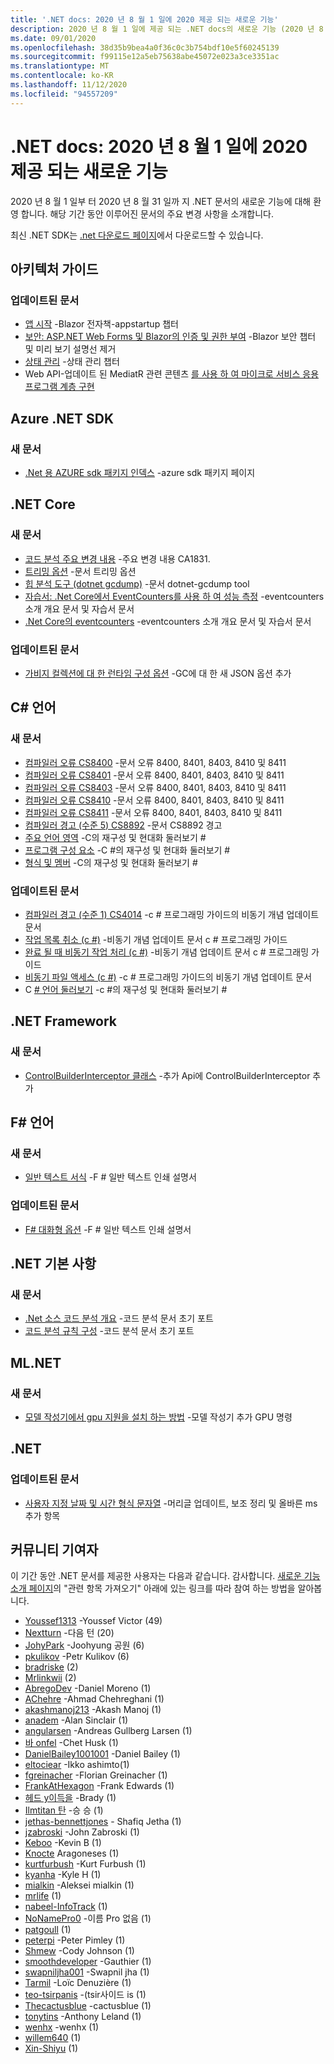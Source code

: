 ```yaml
---
title: '.NET docs: 2020 년 8 월 1 일에 2020 제공 되는 새로운 기능'
description: 2020 년 8 월 1 일에 제공 되는 .NET docs의 새로운 기능 (2020 년 8 월 31 일)
ms.date: 09/01/2020
ms.openlocfilehash: 38d35b9bea4a0f36c0c3b754bdf10e5f60245139
ms.sourcegitcommit: f99115e12a5eb75638abe45072e023a3ce3351ac
ms.translationtype: MT
ms.contentlocale: ko-KR
ms.lasthandoff: 11/12/2020
ms.locfileid: "94557209"
---
```

# <a name="net-docs-whats-new-for-august-1-2020---august-31-2020"></a>.NET docs: 2020 년 8 월 1 일에 2020 제공 되는 새로운 기능

2020 년 8 월 1 일부 터 2020 년 8 월 31 일까 지 .NET 문서의 새로운 기능에 대해 환영 합니다. 해당 기간 동안 이루어진 문서의 주요 변경 사항을 소개합니다.

최신 .NET SDK는 [.net 다운로드 페이지](https://dotnet.microsoft.com/download)에서 다운로드할 수 있습니다.

## <a name="architecture-guides"></a>아키텍처 가이드

### <a name="updated-articles"></a>업데이트된 문서

- [앱 시작](../architecture/blazor-for-web-forms-developers/app-startup.md) -Blazor 전자책-appstartup 챕터
- [보안: ASP.NET Web Forms 및 Blazor의 인증 및 권한 부여](../architecture/blazor-for-web-forms-developers/security-authentication-authorization.md) -Blazor 보안 챕터 및 미리 보기 설명선 제거
- [상태 관리](../architecture/blazor-for-web-forms-developers/state-management.md) -상태 관리 챕터
- Web API-업데이트 된 MediatR 관련 콘텐츠 [를 사용 하 여 마이크로 서비스 응용 프로그램 계층 구현](../architecture/microservices/microservice-ddd-cqrs-patterns/microservice-application-layer-implementation-web-api.md)

## <a name="azure-net-sdk"></a>Azure .NET SDK

### <a name="new-articles"></a>새 문서

- [.Net 용 AZURE sdk 패키지 인덱스](../azure/packages.md) -azure sdk 패키지 페이지

## <a name="net-core"></a>.NET Core

### <a name="new-articles"></a>새 문서

- [코드 분석 주요 변경 내용](../core/compatibility/code-analysis.md) -주요 변경 내용 CA1831.
- [트리밍 옵션](../core/deploying/trimming-options.md) -문서 트리밍 옵션
- [힙 분석 도구 (dotnet gcdump)](../core/diagnostics/dotnet-gcdump.md) -문서 dotnet-gcdump tool
- [자습서: .Net Core에서 EventCounters를 사용 하 여 성능 측정](../core/diagnostics/event-counter-perf.md) -eventcounters 소개 개요 문서 및 자습서 문서
- [.Net Core의 eventcounters](../core/diagnostics/event-counters.md) -eventcounters 소개 개요 문서 및 자습서 문서

### <a name="updated-articles"></a>업데이트된 문서

- [가비지 컬렉션에 대 한 런타임 구성 옵션](../core/run-time-config/garbage-collector.md) -GC에 대 한 새 JSON 옵션 추가

## <a name="c-language"></a>C# 언어

### <a name="new-articles"></a>새 문서

- [컴파일러 오류 CS8400](../csharp/language-reference/compiler-messages/cs8400.md) -문서 오류 8400, 8401, 8403, 8410 및 8411
- [컴파일러 오류 CS8401](../csharp/language-reference/compiler-messages/cs8401.md) -문서 오류 8400, 8401, 8403, 8410 및 8411
- [컴파일러 오류 CS8403](../csharp/language-reference/compiler-messages/cs8403.md) -문서 오류 8400, 8401, 8403, 8410 및 8411
- [컴파일러 오류 CS8410](../csharp/language-reference/compiler-messages/cs8410.md) -문서 오류 8400, 8401, 8403, 8410 및 8411
- [컴파일러 오류 CS8411](../csharp/language-reference/compiler-messages/cs8411.md) -문서 오류 8400, 8401, 8403, 8410 및 8411
- [컴파일러 경고 (수준 5) CS8892](../csharp/language-reference/compiler-messages/cs8892.md) -문서 CS8892 경고
- [주요 언어 영역](../csharp/tour-of-csharp/features.md) -C의 재구성 및 현대화 둘러보기 #
- [프로그램 구성 요소](../csharp/tour-of-csharp/program-building-blocks.md) -C #의 재구성 및 현대화 둘러보기 #
- [형식 및 멤버](../csharp/tour-of-csharp/types.md) -C의 재구성 및 현대화 둘러보기 #

### <a name="updated-articles"></a>업데이트된 문서

- [컴파일러 경고 (수준 1) CS4014](../csharp/language-reference/compiler-messages/cs4014.md) -c # 프로그래밍 가이드의 비동기 개념 업데이트 문서
- [작업 목록 취소 (c #)](../csharp/programming-guide/concepts/async/cancel-an-async-task-or-a-list-of-tasks.md) -비동기 개념 업데이트 문서 c # 프로그래밍 가이드
- [완료 될 때 비동기 작업 처리 (c #)](../csharp/programming-guide/concepts/async/start-multiple-async-tasks-and-process-them-as-they-complete.md) -비동기 개념 업데이트 문서 c # 프로그래밍 가이드
- [비동기 파일 액세스 (c #)](../csharp/programming-guide/concepts/async/using-async-for-file-access.md) -c # 프로그래밍 가이드의 비동기 개념 업데이트 문서
- C [# 언어 둘러보기](../csharp/tour-of-csharp/index.md) -c #의 재구성 및 현대화 둘러보기 #

## <a name="net-framework"></a>.NET Framework

### <a name="new-articles"></a>새 문서

- [ControlBuilderInterceptor 클래스](../framework/additional-apis/controlbuilderinterceptor-class.md) -추가 Api에 ControlBuilderInterceptor 추가

## <a name="f-language"></a>F# 언어

### <a name="new-articles"></a>새 문서

- [일반 텍스트 서식](../fsharp/language-reference/plaintext-formatting.md) -F # 일반 텍스트 인쇄 설명서

### <a name="updated-articles"></a>업데이트된 문서

- [F# 대화형 옵션](../fsharp/language-reference/fsharp-interactive-options.md) -F # 일반 텍스트 인쇄 설명서

## <a name="net-fundamentals"></a>.NET 기본 사항

### <a name="new-articles"></a>새 문서

- [.Net 소스 코드 분석 개요](../fundamentals/code-analysis/overview.md) -코드 분석 문서 초기 포트
- [코드 분석 규칙 구성](../fundamentals/code-analysis/configuration-options.md) -코드 분석 문서 초기 포트

## <a name="mlnet"></a>ML.NET

### <a name="new-articles"></a>새 문서

- [모델 작성기에서 gpu 지원을 설치 하는 방법](../machine-learning/how-to-guides/install-gpu-model-builder.md) -모델 작성기 추가 GPU 명령

## <a name="net"></a>.NET

### <a name="updated-articles"></a>업데이트된 문서

- [사용자 지정 날짜 및 시간 형식 문자열](../standard/base-types/custom-date-and-time-format-strings.md) -머리글 업데이트, 보조 정리 및 올바른 ms 추가 항목

## <a name="community-contributors"></a>커뮤니티 기여자

이 기간 동안 .NET 문서를 제공한 사용자는 다음과 같습니다. 감사합니다. [새로운 기능 소개 페이지](index.yml)의 "관련 항목 가져오기" 아래에 있는 링크를 따라 참여 하는 방법을 알아봅니다.

- [Youssef1313](https://github.com/Youssef1313) -Youssef Victor (49)
- [Nextturn](https://github.com/NextTurn) -다음 턴 (20)
- [JohyPark](https://github.com/JohyPark) -Joohyung 공원 (6)
- [pkulikov](https://github.com/pkulikov) -Petr Kulikov (6)
- [bradriske](https://github.com/bradriske) (2)
- [Mrlinkwii](https://github.com/Mrlinkwii) (2)
- [AbregoDev](https://github.com/AbregoDev) -Daniel Moreno (1)
- [AChehre](https://github.com/AChehre) -Ahmad Chehreghani (1)
- [akashmanoj213](https://github.com/akashmanoj213) -Akash Manoj (1)
- [anadem](https://github.com/anadem) -Alan Sinclair (1)
- [angularsen](https://github.com/angularsen) -Andreas Gullberg Larsen (1)
- [바 onfel](https://github.com/baronfel) -Chet Husk (1)
- [DanielBailey1001001](https://github.com/DanielBailey1001001) -Daniel Bailey (1)
- [eltociear](https://github.com/eltociear) -Ikko ashimto(1)
- [fgreinacher](https://github.com/fgreinacher) -Florian Greinacher (1)
- [FrankAtHexagon](https://github.com/FrankAtHexagon) -Frank Edwards (1)
- [헤드 y이득을](https://github.com/headygains) -Brady (1)
- [Ilmtitan 탄](https://github.com/ILMTitan) -승 승 (1)
- [jethas-bennettjones](https://github.com/jethas-bennettjones) - Shafiq Jetha (1)
- [jzabroski](https://github.com/jzabroski) -John Zabroski (1)
- [Keboo](https://github.com/Keboo) -Kevin B (1)
- [Knocte](https://github.com/knocte) Aragoneses (1)
- [kurtfurbush](https://github.com/kurtfurbush) -Kurt Furbush (1)
- [kyanha](https://github.com/kyanha) -Kyle H (1)
- [mialkin](https://github.com/mialkin) -Aleksei mialkin (1)
- [mrlife](https://github.com/mrlife) (1)
- [nabeel-InfoTrack](https://github.com/nabeel-InfoTrack) (1)
- [NoNamePro0](https://github.com/NoNamePro0) -이름 Pro 없음 (1)
- [patgoull](https://github.com/patgoull) (1)
- [peterpi](https://github.com/peterpi) -Peter Pimley (1)
- [Shmew](https://github.com/Shmew) -Cody Johnson (1)
- [smoothdeveloper](https://github.com/smoothdeveloper) -Gauthier (1)
- [swapniljha001](https://github.com/swapniljha001) -Swapnil jha (1)
- [Tarmil](https://github.com/Tarmil) -Loïc Denuzière (1)
- [teo-tsirpanis](https://github.com/teo-tsirpanis) -(tsir사이드 is (1)
- [Thecactusblue](https://github.com/TheCactusBlue) -cactusblue (1)
- [tonytins](https://github.com/tonytins) -Anthony Leland (1)
- [wenhx](https://github.com/wenhx) -wenhx (1)
- [willem640](https://github.com/willem640) (1)
- [Xin-Shiyu](https://github.com/Xin-Shiyu) (1)
